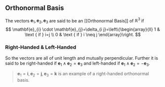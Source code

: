 ## Orthonormal Basis
The vectors $\mathbf{e}_{1}, \mathbf{e}_{2}, \mathbf{e}_{3}$ are said to be an [[Orthonormal Basis]] of $\mathbb{R}^{3}$ if
$$
\mathbf{e}_{i} \cdot \mathbf{e}_{j}=\delta_{i j}=\left\{\begin{array}{ll}
1 & \text { if } i=j \\
0 & \text { if } i \neq j
\end{array}\right.
$$
### Right-Handed & Left-Handed
So the vectors are all of unit length and mutually perpendicular. Further it is said to be right-handed if $\mathbf{e}_{1} \wedge \mathbf{e}_{2}=\mathbf{e}_{3}$ and left-handed if $\mathbf{e}_{1} \wedge \mathbf{e}_{2}=-\mathbf{e}_{3} .$
>$\mathbf{e}_{1}=\mathbf{i}, \mathbf{e}_{2}=\mathbf{j}, \mathbf{e}_{3}=\mathbf{k}$ is an example of a right-handed orthonormal basis.


